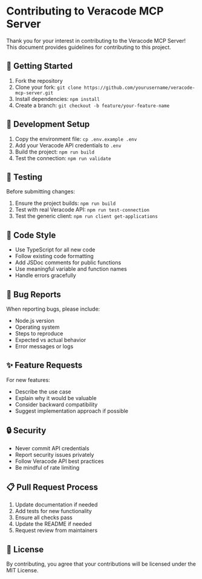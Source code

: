 # Contributing to Veracode MCP Server

Thank you for your interest in contributing to the Veracode MCP Server! This document provides guidelines for contributing to this project.

## 🚀 Getting Started

1. Fork the repository
2. Clone your fork: `git clone https://github.com/yourusername/veracode-mcp-server.git`
3. Install dependencies: `npm install`
4. Create a branch: `git checkout -b feature/your-feature-name`

## 🔧 Development Setup

1. Copy the environment file: `cp .env.example .env`
2. Add your Veracode API credentials to `.env`
3. Build the project: `npm run build`
4. Test the connection: `npm run validate`

## 🧪 Testing

Before submitting changes:

1. Ensure the project builds: `npm run build`
2. Test with real Veracode API: `npm run test-connection`
3. Test the generic client: `npm run client get-applications`

## 📝 Code Style

- Use TypeScript for all new code
- Follow existing code formatting
- Add JSDoc comments for public functions
- Use meaningful variable and function names
- Handle errors gracefully

## 🐛 Bug Reports

When reporting bugs, please include:

- Node.js version
- Operating system
- Steps to reproduce
- Expected vs actual behavior
- Error messages or logs

## ✨ Feature Requests

For new features:

- Describe the use case
- Explain why it would be valuable
- Consider backward compatibility
- Suggest implementation approach if possible

## 🔒 Security

- Never commit API credentials
- Report security issues privately
- Follow Veracode API best practices
- Be mindful of rate limiting

## 📋 Pull Request Process

1. Update documentation if needed
2. Add tests for new functionality
3. Ensure all checks pass
4. Update the README if needed
5. Request review from maintainers

## 📄 License

By contributing, you agree that your contributions will be licensed under the MIT License.
